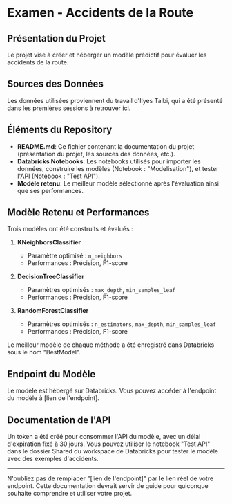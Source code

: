 # Examen - Accidents de la Route

## Présentation du Projet
Le projet vise à créer et héberger un modèle prédictif pour évaluer les accidents de la route. 

## Sources des Données
Les données utilisées proviennent du travail d'Ilyes Talbi, qui a été présenté dans les premières sessions à retrouver [ici](https://larevueia.fr/xgboost-vs-random-forest-predire-la-gravite-dun-accident-de-la-route/).

## Éléments du Repository
- **README.md**: Ce fichier contenant la documentation du projet (présentation du projet, les sources des données, etc.).
- **Databricks Notebooks**: Les notebooks utilisés pour importer les données, construire les modèles (Notebook : "Modelisation"), et tester l'API (Notebook : "Test API").
- **Modèle retenu**: Le meilleur modèle sélectionné après l'évaluation ainsi que ses performances.

## Modèle Retenu et Performances
Trois modèles ont été construits et évalués :
1. **KNeighborsClassifier**
    - Paramètre optimisé : `n_neighbors`
    - Performances : Précision, F1-score
    
2. **DecisionTreeClassifier**
    - Paramètres optimisés : `max_depth`, `min_samples_leaf`
    - Performances : Précision, F1-score
    
3. **RandomForestClassifier**
    - Paramètres optimisés : `n_estimators`, `max_depth`, `min_samples_leaf`
    - Performances : Précision, F1-score

Le meilleur modèle de chaque méthode a été enregistré dans Databricks sous le nom "BestModel".

## Endpoint du Modèle
Le modèle est hébergé sur Databricks. Vous pouvez accéder à l'endpoint du modèle à [lien de l'endpoint].

## Documentation de l'API
Un token a été créé pour consommer l'API du modèle, avec un délai d'expiration fixé à 30 jours. Vous pouvez utiliser le notebook "Test API" dans le dossier Shared du workspace de Databricks pour tester le modèle avec des exemples d'accidents.

---
N'oubliez pas de remplacer "[lien de l'endpoint]" par le lien réel de votre endpoint. Cette documentation devrait servir de guide pour quiconque souhaite comprendre et utiliser votre projet.
